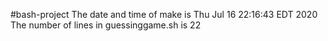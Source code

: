 #bash-project
The date and time of make is Thu Jul 16 22:16:43 EDT 2020
The number of lines in guessinggame.sh is       22
